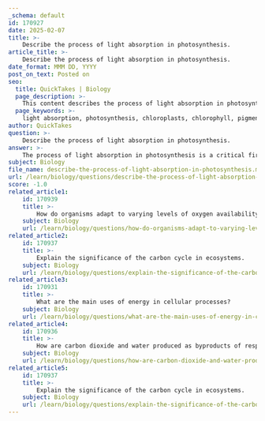 ```yaml
---
_schema: default
id: 170927
date: 2025-02-07
title: >-
    Describe the process of light absorption in photosynthesis.
article_title: >-
    Describe the process of light absorption in photosynthesis.
date_format: MMM DD, YYYY
post_on_text: Posted on
seo:
  title: QuickTakes | Biology
  page_description: >-
    This content describes the process of light absorption in photosynthesis, detailing how chlorophyll captures light energy, excites electrons, and produces energy carriers while releasing oxygen.
  page_keywords: >-
    light absorption, photosynthesis, chloroplasts, chlorophyll, pigment absorption, excitation of electrons, electron transport chain, energy carriers, ATP, NADPH, photolysis, oxygen production, light-dependent reactions, Calvin cycle
author: QuickTakes
question: >-
    Describe the process of light absorption in photosynthesis.
answer: >-
    The process of light absorption in photosynthesis is a critical first step that initiates the conversion of solar energy into chemical energy. This process primarily occurs in the chloroplasts of plant cells, specifically within the thylakoid membranes.\n\n1. **Pigment Absorption**: The primary pigment involved in light absorption is chlorophyll, which exists in two main forms: chlorophyll a and chlorophyll b. Chlorophyll a is the main pigment that participates directly in the light reactions, while chlorophyll b assists by capturing light energy and transferring it to chlorophyll a. These pigments absorb light primarily in the blue (around 430 nm) and red (around 660 nm) wavelengths, while reflecting green light, which is why plants appear green.\n\n2. **Excitation of Electrons**: When chlorophyll absorbs photons (light particles), the energy from the light excites electrons in the chlorophyll molecules, raising them to a higher energy state. This process is essential because the excited electrons are then transferred to a reaction center, specifically in Photosystem II (PS II) and Photosystem I (PS I), which are part of the light-dependent reactions of photosynthesis.\n\n3. **Electron Transport Chain**: The excited electrons from chlorophyll are passed along a series of proteins embedded in the thylakoid membrane, known as the electron transport chain. As electrons move through this chain, their energy is used to pump hydrogen ions (H+) into the thylakoid lumen, creating a proton gradient.\n\n4. **Production of Energy Carriers**: The energy from the electrons is ultimately used to convert ADP and inorganic phosphate into ATP (adenosine triphosphate) and to reduce NADP+ to NADPH. Both ATP and NADPH are crucial energy carriers that are utilized in the subsequent light-independent reactions (Calvin cycle) to synthesize glucose from carbon dioxide.\n\n5. **Oxygen Production**: As a byproduct of this process, water molecules are split (a process known as photolysis) to replenish the electrons lost by chlorophyll. This reaction releases oxygen (O2) into the atmosphere.\n\nIn summary, the absorption of light in photosynthesis involves the capture of light energy by chlorophyll, the excitation of electrons, the transfer of these electrons through an electron transport chain, and the production of energy carriers (ATP and NADPH) along with the release of oxygen. This intricate process is essential for the overall function of photosynthesis, enabling plants to convert light energy into a form that can be used to fuel their metabolic activities.
subject: Biology
file_name: describe-the-process-of-light-absorption-in-photosynthesis.md
url: /learn/biology/questions/describe-the-process-of-light-absorption-in-photosynthesis
score: -1.0
related_article1:
    id: 170939
    title: >-
        How do organisms adapt to varying levels of oxygen availability?
    subject: Biology
    url: /learn/biology/questions/how-do-organisms-adapt-to-varying-levels-of-oxygen-availability
related_article2:
    id: 170937
    title: >-
        Explain the significance of the carbon cycle in ecosystems.
    subject: Biology
    url: /learn/biology/questions/explain-the-significance-of-the-carbon-cycle-in-ecosystems
related_article3:
    id: 170931
    title: >-
        What are the main uses of energy in cellular processes?
    subject: Biology
    url: /learn/biology/questions/what-are-the-main-uses-of-energy-in-cellular-processes
related_article4:
    id: 170936
    title: >-
        How are carbon dioxide and water produced as byproducts of respiration?
    subject: Biology
    url: /learn/biology/questions/how-are-carbon-dioxide-and-water-produced-as-byproducts-of-respiration
related_article5:
    id: 170937
    title: >-
        Explain the significance of the carbon cycle in ecosystems.
    subject: Biology
    url: /learn/biology/questions/explain-the-significance-of-the-carbon-cycle-in-ecosystems
---
```


&nbsp;